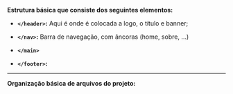 **Estrutura básica que consiste dos seguintes elementos:**
- **`</header>`:**
  Aqui é onde é colocada a logo, o título e banner;
- **`</nav>`:**
  Barra de navegação, com âncoras (home, sobre, ...)
- **`</main>`**
  
- **`</footer>`:**
  
---

**Organização básica de arquivos do projeto:**
